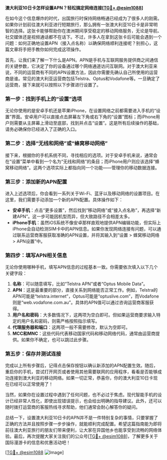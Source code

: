 **澳大利亚10日卡怎样设置APN？轻松搞定网络连接[[TG💪+ @esim1088](https://t.me/s/esim1088)]**

在如今这个信息爆炸的时代，出国旅行时保持网络畅通已经成为了很多人的刚需。如果你计划前往澳大利亚进行短期旅行，那么拥有一张澳大利亚10日卡是非常明智的选择。这张卡能够帮助你在澳洲期间享受稳定的移动网络服务，无论是导航、社交媒体还是视频通话都不在话下。不过，许多人在拿到这张卡后可能会遇到一个问题：如何正确地设置APN（接入点名称）以确保网络顺利连接呢？别担心，这篇文章将手把手教你如何完成这项操作。

首先，让我们来了解一下什么是APN。APN是手机与互联网服务提供商之间通信的关键参数，它决定了你的设备通过哪个网络通道访问互联网。对于澳大利亚来说，不同的运营商有不同的APN设置方法，因此你需要先确认自己所使用的运营商是谁。常见的澳大利亚运营商包括Telstra、Optus和Vodafone等。一旦确定了运营商，接下来就可以按照以下步骤进行设置了。

### 第一步：找到手机上的“设置”选项

无论你使用的是安卓手机还是苹果iPhone，在设置网络之前都需要进入手机的“设置”界面。安卓用户可以直接点击屏幕左下角或右下角的“设置”图标；而iPhone用户则需要从主屏幕上滑动至底部，找到并点击“设置”。这是所有后续操作的基础，请务必确保你已经进入了正确的入口。

### 第二步：选择“无线和网络”或“蜂窝移动网络”

接下来，根据你的手机系统不同，寻找相应的选项。对于安卓手机来说，通常会在“设置”菜单中看到一个名为“无线和网络”的条目；而iPhone用户则应该选择“蜂窝移动网络”。这两个选项实际上都指向同一个功能——管理你的移动数据连接。

### 第三步：添加新的APN配置

进入上述选项后，你会看到一系列关于Wi-Fi、蓝牙以及移动网络的设置项目。在这里，我们需要手动添加一个新的APN配置。具体操作如下：

- **安卓手机**：点击“更多设置”，然后找到“移动网络”或“接入点名称”，再选择“新建APN”。这一步可能因机型而异，但大致路径不会相差太多。
- **iPhone手机**：虽然iOS系统不像安卓那样直观地提供APN编辑功能，但实际上iPhone会自动检测SIM卡中的APN信息。如果你发现网络连接有问题，可以通过联系运营商客服获取准确的APN设置，并将其输入到“设置 > 蜂窝移动网络 > APN设置”中。

### 第四步：填写APN相关信息

无论你使用哪种手机，填写APN信息的过程基本一致。你需要依次填入以下几个关键字段：

1. **名称**：可以随意填写，比如“Telstra APN”或者“Optus Mobile Data”。
2. **APN**：这是最重要的部分，直接关系到网络能否正常工作。例如，Telstra的APN可能是“telstra.internet”，Optus可能是“optuslive.com”，而Vodafone则是“web.vodafone.com.au”。具体的APN值可以通过咨询运营商客服获得。
3. **用户名和密码**：大多数情况下，这两项为空白即可。但如果运营商要求输入特定的用户名和密码，则需严格按照指示填写。
4. **代理服务器和端口**：这两项一般不需要修改，默认为空即可。
5. **MCC和MNC**：这些代码代表移动国家代码和移动网络代码，通常由运营商提供。如果你不确定，也可以跳过此步骤。

### 第五步：保存并测试连接

完成以上所有步骤后，记得点击保存按钮以确认新添加的APN配置生效。随后，重启你的手机，尝试打开网页或者使用其他需要联网的应用程序，看看是否能够成功连接到澳大利亚的移动网络。如果一切正常，恭喜你，你的澳大利亚10日卡现在已经可以正常使用了！

当然，如果你在设置过程中遇到了任何问题，也不必过于焦虑。现代智能手机的设计已经非常人性化，即使出现错误提示，也会给出明确的指导建议。此外，还可以随时拨打运营商的客服热线寻求帮助，他们通常会耐心解答你的疑问。

总结一下，设置澳大利亚10日卡的APN并不是一件特别复杂的事情，只要掌握了正确的方法并且按照步骤一步步操作，就能顺利完成配置。希望这篇指南能为即将前往澳大利亚旅行的朋友们带来便利，让大家在异国他乡也能享受到流畅的网络体验。最后，再次提醒大家关注我们的公众号[[TG💪+ @esim1088](https://t.me/s/esim1088)]，了解更多关于国际漫游卡的信息和优惠活动吧！

[[TG💪+ @esim1088](https://t.me/s/esim1088) ![Image](https://i.postimg.cc/4NQfJmqS/Snipaste-2025-05-13-00-14-12.png)]